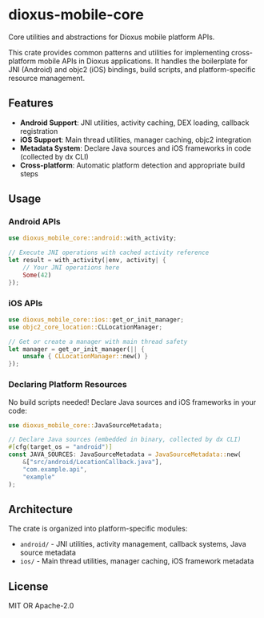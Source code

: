# dioxus-mobile-core

Core utilities and abstractions for Dioxus mobile platform APIs.

This crate provides common patterns and utilities for implementing cross-platform mobile APIs in Dioxus applications. It handles the boilerplate for JNI (Android) and objc2 (iOS) bindings, build scripts, and platform-specific resource management.

## Features

- **Android Support**: JNI utilities, activity caching, DEX loading, callback registration
- **iOS Support**: Main thread utilities, manager caching, objc2 integration
- **Metadata System**: Declare Java sources and iOS frameworks in code (collected by dx CLI)
- **Cross-platform**: Automatic platform detection and appropriate build steps

## Usage

### Android APIs

```rust
use dioxus_mobile_core::android::with_activity;

// Execute JNI operations with cached activity reference
let result = with_activity(|env, activity| {
    // Your JNI operations here
    Some(42)
});
```

### iOS APIs

```rust
use dioxus_mobile_core::ios::get_or_init_manager;
use objc2_core_location::CLLocationManager;

// Get or create a manager with main thread safety
let manager = get_or_init_manager(|| {
    unsafe { CLLocationManager::new() }
});
```

### Declaring Platform Resources

No build scripts needed! Declare Java sources and iOS frameworks in your code:

```rust
use dioxus_mobile_core::JavaSourceMetadata;

// Declare Java sources (embedded in binary, collected by dx CLI)
#[cfg(target_os = "android")]
const JAVA_SOURCES: JavaSourceMetadata = JavaSourceMetadata::new(
    &["src/android/LocationCallback.java"],
    "com.example.api",
    "example"
);
```

## Architecture

The crate is organized into platform-specific modules:

- `android/` - JNI utilities, activity management, callback systems, Java source metadata
- `ios/` - Main thread utilities, manager caching, iOS framework metadata

## License

MIT OR Apache-2.0
